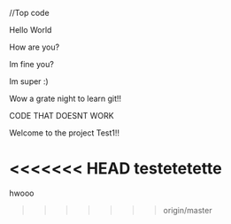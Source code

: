 //Top code


Hello World

How are you?

Im fine you?

Im super :)

Wow a grate night to learn git!!

CODE THAT DOESNT WORK


Welcome to the project Test1!!


<<<<<<< HEAD
testetetette
=======
hwooo
>>>>>>> origin/master
